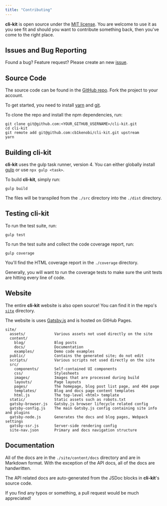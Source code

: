 ```yaml
---
title: "Contributing"
---
```


__cli-kit__ is open source under the [MIT license](https://github.com/cb1kenobi/cli-kit/blob/master/LICENSE). You are welcome to use it as you see fit and should you want to contribute something back, then you've come to the right place.

## Issues and Bug Reporting

Found a bug? Feature request? Please create an new [issue](https://github.com/cb1kenobi/cli-kit/issues).

## Source Code

The source code can be found in the [GitHub repo](https://github.com/cb1kenobi/cli-kit). Fork the project to your account.

To get started, you need to install [yarn](https://yarnpkg.com) and [git](https://git-scm.com/).

To clone the repo and install the npm dependencies, run:

```keyvalue
git clone git@github.com:<YOUR_GITHUB_USERNAME>/cli-kit.git
cd cli-kit
git remote add git@github.com:cb1kenobi/cli-kit.git upstream
yarn
```

## Building __cli-kit__

__cli-kit__ uses the gulp task runner, version 4. You can either globally install [gulp](https://www.npmjs.com/package/gulp) or use `npx gulp <task>`.

To build __cli-kit__, simply run:

```keyvalue
gulp build
```

The files will be transpiled from the `./src` directory into the `./dist` directory.

## Testing __cli-kit__

To run the test suite, run:

```keyvalue
gulp test
```

To run the test suite and collect the code coverage report, run:

```keyvalue
gulp coverage
```

You'll find the HTML coverage report in the `./coverage` directory.

Generally, you will want to run the coverage tests to make sure the unit tests are hitting every line of code.

## Website

The entire __cli-kit__ website is also open source! You can find it in the repo's [`site`](https://github.com/cb1kenobi/cli-kit/tree/master/site) directory.

The website is uses [Gatsby.js](https://www.gatsbyjs.org/) and is hosted on GitHub Pages.

```keyvalue
site/
  assets/             Various assets not used directly on the site
  content/
    blog/             Blog posts
    docs/             Documentation
    examples/         Demo code examples
  public/             Contains the generated site; do not edit
  scripts/            Various scripts not used directly on the site
  src/
    components/       Self-contained UI components
    css/              Stylesheets
    images/           Images that are processed during build
    layouts/          Page layouts
    pages/            The homepage, blog post list page, and 404 page
    templates/        Blog and docs page content templates
    html.js           The top-level <html> template
  static/             Static assets such as robots.txt
  gatsby-browser.js   Gatsby.js browser lifecycle related config
  gatsby-config.js    The main Gatsby.js config containing site info and plugins
  gatsby-node.js      Generates the docs and blog pages, Webpack settings
  gatsby-ssr.js       Server-side rendering config
  site-nav.json       Primary and docs navigation structure
```

## Documentation

All of the docs are in the `./site/content/docs` directory and are in Markdown format. With the exception of the API docs, all of the docs are handwritten.

The API related docs are auto-generated from the JSDoc blocks in __cli-kit__'s source code.

If you find any typos or something, a pull request would be much appreciated!
